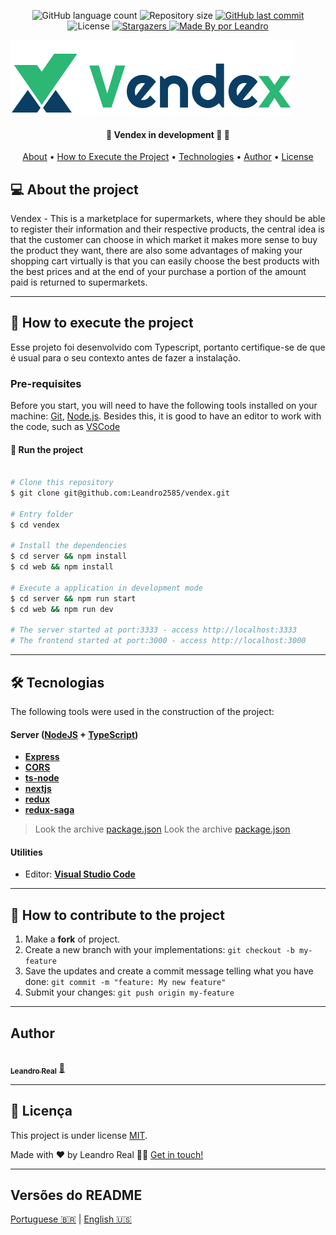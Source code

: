 <p align="center">
  <img alt="GitHub language count" src="https://img.shields.io/github/languages/count/Leandro2585/vendex?color=%2304D361">

  <img alt="Repository size" src="https://img.shields.io/github/repo-size/Leandro2585/vendex">

  <a href="https://github.com/Leandro2585/template-server/commits/master">
    <img alt="GitHub last commit" src="https://img.shields.io/github/last-commit/Leandro2585/vendex">
  </a>

   <img alt="License" src="https://img.shields.io/badge/license-MIT-brightgreen">
   <a href="https://github.com/Leandro2585/vendex/stargazers">
    <img alt="Stargazers" src="https://img.shields.io/github/stars/Leandro2585/vendex?style=social">
  </a>

  <a href="https://github.com.br/Leandro2585">
    <img alt="Made By por Leandro" src="https://img.shields.io/badge/made%20by-Leandro-%237519C1">
  </a>  

</p>
<img src="./web/public/logo-full.svg"/>
<h4 align="center">
	🚧  Vendex in development 🚀 🚧
</h4>

<p align="center">
 <a href="#-about-the-project">About</a> •
 <a href="#-how-to-execute-the-project">How to Execute the Project</a> •
 <a href="#-technologies">Technologies</a> •  
 <a href="#-author">Author</a> •
 <a href="#user-content--licença">License</a>
</p>


## 💻 About the project

Vendex - This is a marketplace for supermarkets, where they should be able to register their information and their respective products, the central idea is that the customer can choose in which market it makes more sense to buy the product they want, there are also some advantages of making your shopping cart virtually is that you can easily choose the best products with the best prices and at the end of your purchase a portion of the amount paid is returned to supermarkets.

---

## 🚀 How to execute the project

Esse projeto foi desenvolvido com Typescript, portanto certifique-se de que é usual para o seu contexto antes de fazer a instalação.

### Pre-requisites

Before you start, you will need to have the following tools installed on your machine:
[Git](https://git-scm.com), [Node.js](https://nodejs.org/en/).
Besides this, it is good to have an editor to work with the code, such as [VSCode](https://code.visualstudio.com/)

#### 🎲 Run the project

```bash

# Clone this repository
$ git clone git@github.com:Leandro2585/vendex.git

# Entry folder
$ cd vendex

# Install the dependencies
$ cd server && npm install
$ cd web && npm install

# Execute a application in development mode
$ cd server && npm run start
$ cd web && npm run dev

# The server started at port:3333 - access http://localhost:3333
# The frontend started at port:3000 - access http://localhost:3000

```

---

## 🛠 Tecnologias

The following tools were used in the construction of the project:

#### [](https://github.com/Leandro2585/Ecoleta#server-nodejs--typescript)**Server**  ([NodeJS](https://nodejs.org/en/)  +  [TypeScript](https://www.typescriptlang.org/))

-   **[Express](https://expressjs.com/)**
-   **[CORS](https://expressjs.com/en/resources/middleware/cors.html)**
-   **[ts-node](https://github.com/TypeStrong/ts-node)**
-   **[nextjs](https://nextjs.org)**
-   **[redux](https://redux.js.org)**
-   **[redux-saga](https://redux.js.org)**

> Look the archive [package.json](https://github.com/Leandro2585/vendex/blob/master/server/package.json)
> Look the archive [package.json](https://github.com/Leandro2585/vendex/blob/master/web/package.json)


#### [](https://github.com/Leandro2585/Vendex#utilit%C3%A1rios)**Utilities**

-   Editor:  **[Visual Studio Code](https://code.visualstudio.com/)**

---


## 💪 How to contribute to the project

1. Make a **fork** of project.
2. Create a new branch with your implementations: `git checkout -b my-feature`
3. Save the updates and create a commit message telling what you have done: `git commit -m "feature: My new feature"`
4. Submit your changes: `git push origin my-feature`

---

##  Author

<a href="https://github.com/Leandro2585">
 <img style="border-radius: 50%;" src="https://avatars3.githubusercontent.com/u/49343139?s=460&u=56b59618079de8c4b47b717841307605c4eb74f8&v=4" width="100px;" alt=""/>
 <br />
 <sub><b>Leandro Real</b></sub></a> <a href="https://github.com/Leandro2585" title="Leandro">🚀</a>
 <br />

---

## 📝 Licença

This project is under license [MIT](./LICENSE).

Made with ❤️ by Leandro Real 👋🏽 [Get in touch!](https://www.linkedin.com/in/leandro-r-434b811a5/)

---

##  Versões do README

[Portuguese 🇧🇷](./README-pt.md)  |  [English 🇺🇸](./README.md)
